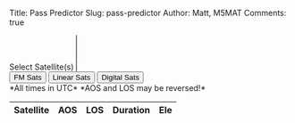 Title: Pass Predictor
Slug: pass-predictor
Author: Matt, M5MAT
Comments: true



<div class="form-group">
  <label for="sat">Select Satellite(s)</label>
  <select class="form-control" id="sat" onChange="updatePrediction()" multiple>
  </select>
</div>
<div class="form-group">
  <button class="btn" onclick="selectSats(fmSats)">FM Sats</button>
  <button class="btn" onclick="selectSats(linearSats)">Linear Sats</button>
  <button class="btn" onclick="selectSats(digitalSats)">Digital Sats</button>
</div>
*All times in UTC*
*AOS and LOS may be reversed!*
<table id="pass-table" class="table">
  <thead>
    <tr>
      <th>Satellite</th>
      <th>AOS</th>
      <th>LOS</th>
      <th>Duration</th>
      <th>Ele</th>
    </tr>
  </thead>
  <tbody>

  </tbody>
</table>

<script src="\media\node_modules\jspredict\satellite.js"></script>
<script src="\media\node_modules\jspredict\jspredict.js"></script>
<script src="\media\node_modules\moment\moment.js"></script>

<script>
  var timeDisplayFormat = "ddd, HH:mm:ss";

  // Set the Observer lat 51.9, lng -2.1, alt 100m
  var qth = [51.9166666667, -2.0833333333, 1];

  var fmSats = ["SAUDISAT 1C (SO-50)", "FOX-1D (AO-92)", "RADFXSAT (FOX-1B)", "DUCHIFAT-3"];
  var linearSats = ["NAYIF-1 (EO-88)", "OSCAR 7 (AO-7)", "JAS-2 (FO-29)", "FUNCUBE-1 (AO-73)", "XW-2A", "XW-2B", "XW-2F", "NUSAT-1 (FRESCO)", "JY1SAT (JO-97)"];
  var digitalSats = ["PCSAT (NO-44)", "LAPAN-A2", "BRICSAT2 (NO-103)", "PSAT2 (NO-104)", "ISS (ZARYA)"];

  // Load TLEs
  var tle = {};
  var sat_names = [];

  $.get("/media/tle/amateur.txt", function(txt) {
    var lines = txt.split("\n");

    for (var i = 0, len = lines.length; i < len; i=i+3) {
      sat_names.push(lines[i].trim());
      tle[lines[i].trim()] = [lines[i+1], lines[i+2]];
    }

    sat_names.sort();

    $.each(sat_names, function(index, value) {
      $('#sat').append("<option value=\"" + value + "\">" + value + "</option>")
    });

    console.log(tle);
  }).done(function() {
    updatePrediction();
  });

  function updatePrediction() {
    $("#pass-table > tbody tr").remove();
    var allPasses = [];

    $.each($('#sat').children("option:selected"), function(index, element) {
      var sat = element.value;
      console.log("Processing " + sat);

      var sat_tle = sat + "\n" + tle[sat][0] + "\n" + tle[sat][1];

      var passes = jspredict.transits(sat_tle, qth, moment(), moment().add(1, 'days'), 10, 10);

      $.each(passes, function(index, pass) {
        pass.satellite = sat;
        allPasses.push(pass);
      });
    });

    allPasses.sort(compare);

    console.log(allPasses);

    $.each(allPasses, function(index, element) {
      $('#pass-table > tbody:last-child').append(
        "<tr><td>" + element.satellite + "</td>" +
        "<td>" + moment.utc(element.start).format(timeDisplayFormat) + "<p class=\"font-weight-light\">AZ: " + element.minAzimuth.toFixed(0) + "&deg;</p></td>" +
        "<td>" + moment.utc(element.end).format(timeDisplayFormat) + "<p class=\"font-weight-light\">AZ: " + element.maxAzimuth.toFixed(0) + "&deg;</p></td>" +
        "<td>" + (element.duration/60000).toFixed(0) + " mins</td>" +
        "<td>" + element.maxElevation.toFixed(1) + "&deg;</td>" +
        "</tr>")
    });
  }

  function selectSats(satArr) {
    // Unselect all previously selected elements
    $.each($('#sat').children("option:selected"), function(index, element) {
      element.selected = false;
    });

    // Select all elements in satArr
    $.each(satArr, function(index, element) {
      $('#sat option[value=\'' + element + '\']').attr('selected', true);
    });

    // Update the prediction table
    updatePrediction();
  }

  function compare( a, b ) {
    if ( a.start < b.start ){
      return -1;
    }
    if ( a.start > b.start ){
      return 1;
    }
    return 0;
  }

</script>
